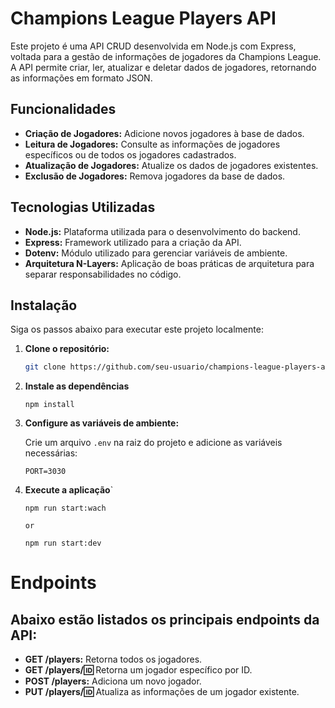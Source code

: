 # Champions League Players API

Este projeto é uma API CRUD desenvolvida em Node.js com Express, voltada para a gestão de informações de jogadores da Champions League. A API permite criar, ler, atualizar e deletar dados de jogadores, retornando as informações em formato JSON.

## Funcionalidades

- **Criação de Jogadores:** Adicione novos jogadores à base de dados.
- **Leitura de Jogadores:** Consulte as informações de jogadores específicos ou de todos os jogadores cadastrados.
- **Atualização de Jogadores:** Atualize os dados de jogadores existentes.
- **Exclusão de Jogadores:** Remova jogadores da base de dados.

## Tecnologias Utilizadas

- **Node.js:** Plataforma utilizada para o desenvolvimento do backend.
- **Express:** Framework utilizado para a criação da API.
- **Dotenv:** Módulo utilizado para gerenciar variáveis de ambiente.
- **Arquitetura N-Layers:** Aplicação de boas práticas de arquitetura para separar responsabilidades no código.

## Instalação

Siga os passos abaixo para executar este projeto localmente:

1. **Clone o repositório:**

   ```bash
   git clone https://github.com/seu-usuario/champions-league-players-api.git

2. **Instale as dependências**
    ```
    npm install

3. **Configure as variáveis de ambiente:**

    Crie um arquivo ``.env`` na raiz do projeto e adicione as variáveis necessárias:
    ```
    PORT=3030

4. **Execute a aplicação**`
    ```
    npm run start:wach

    or

    npm run start:dev

# Endpoints
## Abaixo estão listados os principais endpoints da API:

- **GET /players:** Retorna todos os jogadores.
- **GET /players/:id:** Retorna um jogador específico por ID.
- **POST /players:** Adiciona um novo jogador.
- **PUT /players/:id:** Atualiza as informações de um jogador existente.


